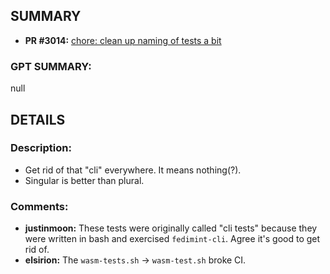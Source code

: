 ## SUMMARY
- **PR #3014:** [chore: clean up naming of tests a bit](https://github.com/fedimint/fedimint/pull/3014)

### GPT SUMMARY:
null

## DETAILS
### Description:
* Get rid of that "cli" everywhere. It means nothing(?).
* Singular is better than plural.

### Comments:
- **justinmoon:** These tests were originally called "cli tests" because they were written in bash and exercised `fedimint-cli`. Agree it's good to get rid of.
- **elsirion:** The `wasm-tests.sh` -> `wasm-test.sh` broke CI.

